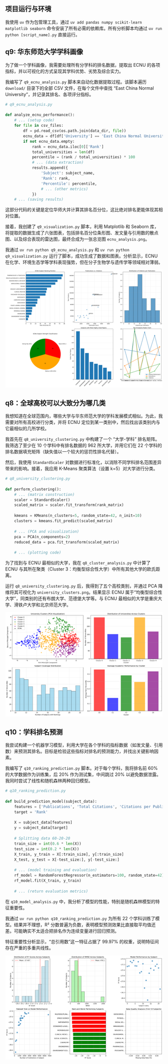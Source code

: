 ## 项目运行与环境

我使用 `uv` 作为包管理工具，通过 `uv add pandas numpy scikit-learn matplotlib seaborn` 命令安装了所有必需的依赖库。所有分析脚本均通过 `uv run python [script_name].py` 直接运行。

## q9: 华东师范大学学科画像

为了做一个学科画像，我需要处理所有分学科的排名数据，提取出 ECNU 的各项指标，并以可视化的方式呈现其学科优势、劣势及综合实力。

我编写了 `q9_ecnu_analysis.py` 脚本来自动化数据提取过程。该脚本遍历 `download/` 目录下的全部 CSV 文件，在每个文件中查找 “East China Normal University”，并记录其排名、各项评分指标。

```python
# q9_ecnu_analysis.py

def analyze_ecnu_performance():
    # ... (setup code)
    for file in csv_files:
        df = pd.read_csv(os.path.join(data_dir, file))
        ecnu_data = df[df['University'] == 'East China Normal University']
        if not ecnu_data.empty:
            rank = ecnu_data.iloc[0]['Rank']
            total_universities = len(df)
            percentile = (rank / total_universities) * 100
            # ... (data extraction)
            results.append({
                'Subject': subject_name,
                'Rank': rank,
                'Percentile': percentile,
                # ... (other metrics)
            })
    # ... (saving results)
```

这部分代码的关键是定位华师大并计算其排名百分位，这比绝对排名更能体现其相对位置。

接着，我创建了 `q9_visualization.py` 脚本，利用 Matplotlib 和 Seaborn 库，将提取的数据生成了六张图表，包括排名百分位条形图、发文量与引用数的散点图、以及综合表现的雷达图，最终合成为一张总览图 `ecnu_analysis.png`。

我通过 `uv run python q9_ecnu_analysis.py` 和 `uv run python q9_visualization.py` 运行了脚本，成功生成了数据和图表。分析显示，ECNU 在化学、环境生态学等学科表现强势，但在分子生物学与遗传学等领域相对薄弱。

![ECNU 学科画像](ecnu_analysis.png)

## q8：全球高校可以大致分为哪几类

我想知道在全球范围内，哪些大学与华东师范大学的学科发展模式相似。为此，我需要对所有高校进行分类，并将 ECNU 定位到某一类别中，然后找出该类别内与它最相似的几所学校。

我首先在 `q8_university_clustering.py` 中构建了一个 “大学-学科” 排名矩阵。我筛选了至少在 10 个学科中有排名数据的 962 所大学，并用它们在 22 个学科的排名数据填充矩阵（缺失值以一个较大的惩罚性排名代替）。

然后，我使用 `StandardScaler` 对数据进行标准化，以消除不同学科排名范围差异带来的影响。接着，我应用 K-Means 聚类算法（设置 k=5）对大学进行分类。

```python
# q8_university_clustering.py

def perform_clustering():
    # ... (matrix construction)
    scaler = StandardScaler()
    scaled_matrix = scaler.fit_transform(rank_matrix)

    kmeans = KMeans(n_clusters=5, random_state=42, n_init=10)
    clusters = kmeans.fit_predict(scaled_matrix)
    
    # ... (PCA and visualization)
    pca = PCA(n_components=2)
    reduced_data = pca.fit_transform(scaled_matrix)
    
    # ... (plotting code)
```

为了找到与 ECNU 最相似的大学，我在 `q8_cluster_analysis.py` 中计算了 ECNU 与其所在聚类（Cluster 3：均衡型综合性大学）中所有其他大学的欧氏距离。

运行 `q8_university_clustering.py` 后，我得到了五个高校类别，并通过 PCA 降维将其可视化为 `university_clusters.png`。结果显示 ECNU 属于“均衡型综合性大学”，同类别的还有布朗大学、范德堡大学等。与 ECNU 最相似的大学是重庆大学、滑铁卢大学和北京师范大学。

![全球高校聚类结果](university_clusters.png)

## q10：学科排名预测

我尝试构建一个机器学习模型，利用大学在各个学科的指标数据（如发文量、引用数）来预测其排名。目标是检验这些指标对排名的预测能力，并找出关键影响因素。

我编写了 `q10_ranking_prediction.py` 脚本。对于每个学科，我将排名前 60% 的大学数据作为训练集，后 20% 作为测试集，中间跳过 20% 以避免数据泄露。我同时尝试了线性和随机森林两种回归模型。

```python
# q10_ranking_prediction.py

def build_prediction_model(subject_data):
    features = ['Publications', 'Total Citations', 'Citations per Publication', 'Highly Cited Papers']
    target = 'Rank'
    
    X = subject_data[features]
    y = subject_data[target]

    # Splitting data 60-20-20
    train_size = int(0.6 * len(X))
    test_size = int(0.2 * len(X))
    X_train, y_train = X[:train_size], y[:train_size]
    X_test, y_test = X[-test_size:], y[-test_size:]

    # ... (model training and evaluation)
    rf_model = RandomForestRegressor(n_estimators=100, random_state=42)
    rf_model.fit(X_train, y_train)
    
    # ... (return evaluation metrics)
```

在 `q10_model_analysis.py` 中，我分析了模型的性能，特别是随机森林模型的特征重要性。

我通过 `uv run python q10_ranking_prediction.py` 为所有 22 个学科训练了模型。结果并不理想，R² 分数普遍为负数，表明模型预测效果比直接取平均值还差。可能确实不太适合把排名作为连续变量进行回归预测。

特征重要性分析显示，“总引用数”这一特征占据了 99.97% 的权重，说明特征间存在严重的多重共线性。

![模型特征重要性分析](model_analysis.png)
